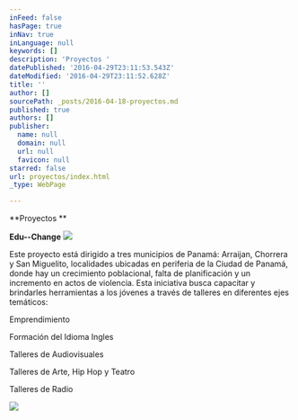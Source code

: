 ```yaml
---
inFeed: false
hasPage: true
inNav: true
inLanguage: null
keywords: []
description: 'Proyectos '
datePublished: '2016-04-29T23:11:53.543Z'
dateModified: '2016-04-29T23:11:52.628Z'
title: ''
author: []
sourcePath: _posts/2016-04-18-proyectos.md
published: true
authors: []
publisher:
  name: null
  domain: null
  url: null
  favicon: null
starred: false
url: proyectos/index.html
_type: WebPage

---
```

**Proyectos **

**Edu--Change**
![](https://the-grid-user-content.s3-us-west-2.amazonaws.com/9054e5ee-445d-4f16-a0dd-caf6451280bb.jpg)

Este proyecto está dirigido a tres municipios de Panamá: Arraijan, Chorrera y San Miguelito, localidades ubicadas en periferia de la Ciudad de Panamá, donde hay un crecimiento poblacional, falta de planificación y un incremento en actos de violencia. Esta iniciativa busca capacitar y brindarles herramientas a los jóvenes a través de talleres en diferentes ejes temáticos:

Emprendimiento

Formación del Idioma Ingles

Talleres de Audiovisuales

Talleres de Arte, Hip Hop y Teatro

Talleres de Radio

  
![](https://the-grid-user-content.s3-us-west-2.amazonaws.com/44fdc405-a2ac-4dab-a7b8-4fabdffecdd1.jpg)